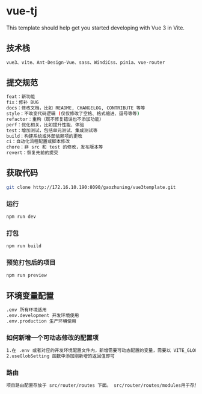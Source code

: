 # vue-tj

This template should help get you started developing with Vue 3 in Vite.

## 技术栈

```sh
vue3、vite、Ant-Design-Vue、sass、WindiCss、pinia、vue-router
```

## 提交规范

```sh
feat：新功能
fix：修补 BUG
docs：修改文档，比如 README, CHANGELOG, CONTRIBUTE 等等
style：不改变代码逻辑 (仅仅修改了空格、格式缩进、逗号等等)
refactor：重构（既不修复错误也不添加功能）
perf：优化相关，比如提升性能、体验
test：增加测试，包括单元测试、集成测试等
build：构建系统或外部依赖项的更改
ci：自动化流程配置或脚本修改
chore：非 src 和 test 的修改，发布版本等
revert：恢复先前的提交
```

## 获取代码

```sh
git clone http://172.16.10.190:8090/gaozhuning/vue3template.git
```

### 运行

```sh
npm run dev
```

### 打包

```sh
npm run build
```

### 预览打包后的项目

```sh
npm run preview
```

## 环境变量配置

```sh
.env 所有环境适用
.env.development 开发环境使用
.env.production 生产环境使用
```

### 如何新增一个可动态修改的配置项

```sh
1.在 .env 或者对应的开发环境配置文件内，新增需要可动态配置的变量，需要以 VITE_GLOB_开头
2.useGlobSetting 函数中添加刚新增的返回值即可
```

### 路由

```sh
项目路由配置存放于 src/router/routes 下面。 src/router/routes/modules用于存放路由模块，在该目录下的文件会自动注册。
```

